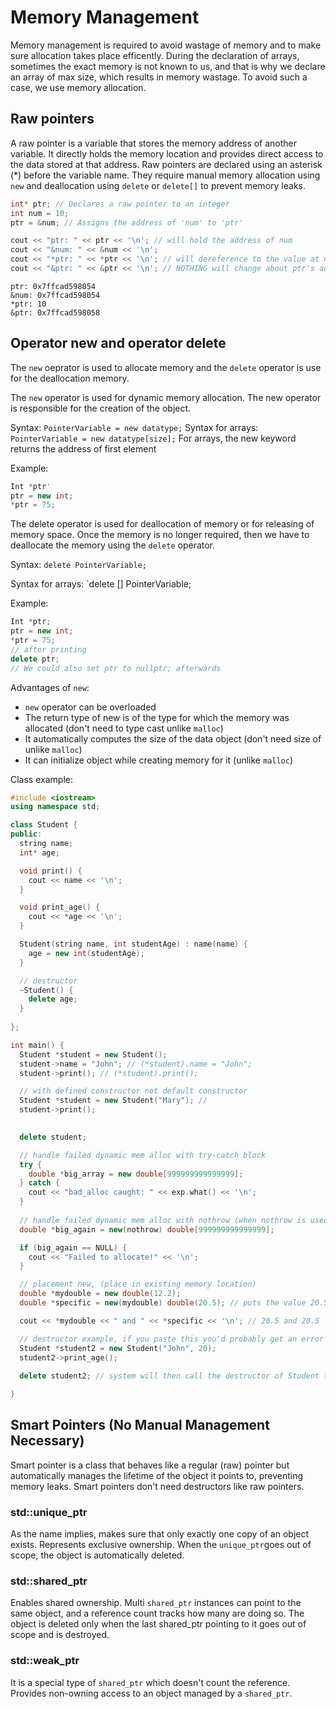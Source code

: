 # Memory Management
Memory management is required to avoid wastage of memory and to make sure allocation takes place efficently. During the declaration of arrays, sometimes the exact memory is not known to us, and that is why we declare an array of max size, which results in memory wastage.
To avoid such a case, we use memory allocation. 

## Raw pointers
A raw pointer is a variable that stores the memory address of another variable. It directly holds the memory location and provides direct access to the data stored at that address. Raw pointers are declared using an asterisk (*) before the variable name. 
They require manual memory allocation using `new` and deallocation using `delete` or `delete[]` to prevent memory leaks.
```cpp
int* ptr; // Declares a raw pointer to an integer
int num = 10;
ptr = &num; // Assigns the address of 'num' to 'ptr'

cout << "ptr: " << ptr << '\n'; // will hold the address of num
cout << "&num: " << &num << '\n';
cout << "*ptr: " << *ptr << '\n'; // will dereference to the value at num's address
cout << "&ptr: " << &ptr << '\n'; // NOTHING will change about ptr's address, it still has its own address
```
```
ptr: 0x7ffcad598054
&num: 0x7ffcad598054
*ptr: 10
&ptr: 0x7ffcad598058
```
## Operator new and operator delete
The `new` oeprator is used to allocate memory and the `delete` operator is use for the deallocation memory.

The `new` operator is used for dynamic memory allocation. The new operator is responsible for the creation of the object.

Syntax:
`PointerVariable = new datatype;`
Syntax for arrays:
`PointerVariable = new datatype[size];`
For arrays, the new keyword returns the address of first element

Example:
```cpp
Int *ptr'
ptr = new int;
*ptr = 75;
```
The delete operator is used for deallocation of memory or for releasing of memory space. Once the memory is no longer required, then we have to deallocate the memory using the `delete` operator.

Syntax:
`delete PointerVariable;`

Syntax for arrays:
`delete [] PointerVariable;

Example:
```cpp
Int *ptr;
ptr = new int;
*ptr = 75;
// after printing
delete ptr;
// We could also set ptr to nullptr; afterwards
```

Advantages of `new`:
- `new` operator can be overloaded
- The return type of new is of the type for which the memory was allocated (don't need to type cast unlike `malloc`)
- It automatically computes the size of the data object (don't need size of unlike `malloc`)
- It can initialize object while creating memory for it (unlike `malloc`)

Class example:
```cpp
#include <iostream>
using namespace std;

class Student {
public:
  string name;
  int* age;

  void print() {
    cout << name << '\n';
  }

  void print_age() {
    cout << *age << '\n';
  }

  Student(string name, int studentAge) : name(name) {
    age = new int(studentAge);
  }

  // destructor
  ~Student() {
    delete age;
  }
  
};

int main() {
  Student *student = new Student();
  student->name = "John"; // (*student).name = "John";
  student->print(); // (*student).print();

  // with defined constructor not default constructor
  Student *student = new Student("Mary"); // 
  student->print(); 
  

  delete student;

  // handle failed dynamic mem alloc with try-catch block
  try {
    double *big_array = new double[999999999999999];
  } catch {
    cout << "bad_alloc caught: " << exp.what() << '\n';
  }
  
  // handle failed dynamic mem alloc with nothrow (when nothrow is used as argument for new, it returns a null pointer instead.)
  double *big_again = new(nothrow) double[999999999999999];

  if (big_again == NULL) {
    cout << "Failed to allocate!" << '\n';
  }

  // placement new, (place in existing memory location)
  double *mydouble = new double(12.2);
  double *specific = new(mydouble) double(20.5); // puts the value 20.5 at the memory position mydouble is at

  cout << *mydouble << " and " << *specific << '\n'; // 20.5 and 20.5

  // destructor example, if you paste this you'd probably get an error didnt feel like editing the above instantiation
  Student *student2 = new Student("John", 20);
  student2->print_age();
  
  delete student2; // system will then call the destructor of Student to free internally allocated memory, then also deallocates the memory that the instance points to

}
```

## Smart Pointers (No Manual Management Necessary)
Smart pointer is a class that behaves like a regular (raw) pointer but automatically manages the lifetime of the object it points to, preventing memory leaks. Smart pointers don't need destructors like raw pointers.

### std::unique_ptr
As the name implies, makes sure that only exactly one copy of an object exists. Represents exclusive ownership. When the `unique_ptr`goes out of scope, the object is automatically deleted.


### std::shared_ptr
Enables shared ownership. Multi `shared_ptr` instances can point to the same object, and a reference count tracks how many are doing so. The object is deleted only when the last shared_ptr pointing to it goes out of scope and is destroyed.


### std::weak_ptr
It is a special type of `shared_ptr` which doesn't count the reference. Provides non-owning access to an object managed by a `shared_ptr`.
